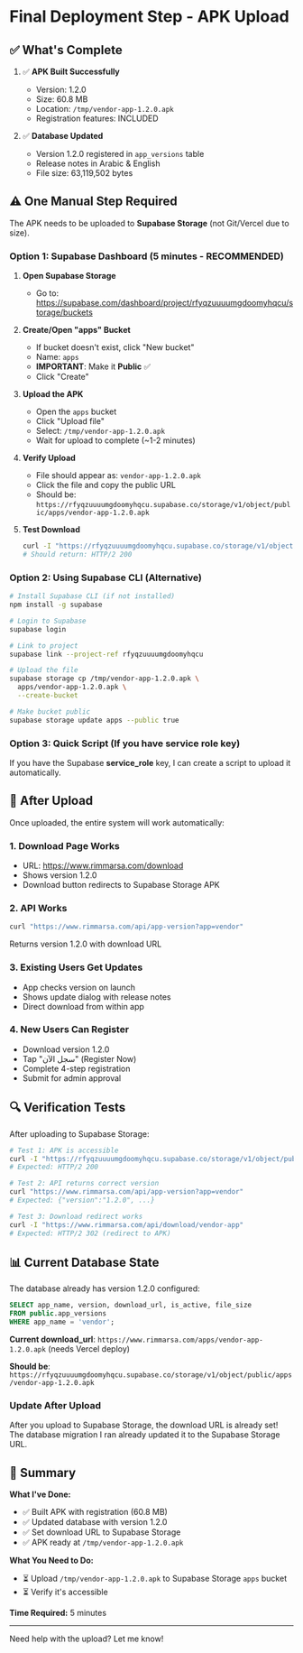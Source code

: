 # Final Deployment Step - APK Upload

## ✅ What's Complete

1. ✅ **APK Built Successfully**
   - Version: 1.2.0
   - Size: 60.8 MB
   - Location: `/tmp/vendor-app-1.2.0.apk`
   - Registration features: INCLUDED

2. ✅ **Database Updated**
   - Version 1.2.0 registered in `app_versions` table
   - Release notes in Arabic & English
   - File size: 63,119,502 bytes

## ⚠️ One Manual Step Required

The APK needs to be uploaded to **Supabase Storage** (not Git/Vercel due to size).

### Option 1: Supabase Dashboard (5 minutes - RECOMMENDED)

1. **Open Supabase Storage**
   - Go to: https://supabase.com/dashboard/project/rfyqzuuuumgdoomyhqcu/storage/buckets

2. **Create/Open "apps" Bucket**
   - If bucket doesn't exist, click "New bucket"
   - Name: `apps`
   - **IMPORTANT**: Make it **Public** ✅
   - Click "Create"

3. **Upload the APK**
   - Open the `apps` bucket
   - Click "Upload file"
   - Select: `/tmp/vendor-app-1.2.0.apk`
   - Wait for upload to complete (~1-2 minutes)

4. **Verify Upload**
   - File should appear as: `vendor-app-1.2.0.apk`
   - Click the file and copy the public URL
   - Should be: `https://rfyqzuuuumgdoomyhqcu.supabase.co/storage/v1/object/public/apps/vendor-app-1.2.0.apk`

5. **Test Download**
   ```bash
   curl -I "https://rfyqzuuuumgdoomyhqcu.supabase.co/storage/v1/object/public/apps/vendor-app-1.2.0.apk"
   # Should return: HTTP/2 200
   ```

### Option 2: Using Supabase CLI (Alternative)

```bash
# Install Supabase CLI (if not installed)
npm install -g supabase

# Login to Supabase
supabase login

# Link to project
supabase link --project-ref rfyqzuuuumgdoomyhqcu

# Upload the file
supabase storage cp /tmp/vendor-app-1.2.0.apk \
  apps/vendor-app-1.2.0.apk \
  --create-bucket

# Make bucket public
supabase storage update apps --public true
```

### Option 3: Quick Script (If you have service role key)

If you have the Supabase **service_role** key, I can create a script to upload it automatically.

## 🎯 After Upload

Once uploaded, the entire system will work automatically:

### 1. Download Page Works
- URL: https://www.rimmarsa.com/download
- Shows version 1.2.0
- Download button redirects to Supabase Storage APK

### 2. API Works
```bash
curl "https://www.rimmarsa.com/api/app-version?app=vendor"
```
Returns version 1.2.0 with download URL

### 3. Existing Users Get Updates
- App checks version on launch
- Shows update dialog with release notes
- Direct download from within app

### 4. New Users Can Register
- Download version 1.2.0
- Tap "سجل الآن" (Register Now)
- Complete 4-step registration
- Submit for admin approval

## 🔍 Verification Tests

After uploading to Supabase Storage:

```bash
# Test 1: APK is accessible
curl -I "https://rfyqzuuuumgdoomyhqcu.supabase.co/storage/v1/object/public/apps/vendor-app-1.2.0.apk"
# Expected: HTTP/2 200

# Test 2: API returns correct version
curl "https://www.rimmarsa.com/api/app-version?app=vendor"
# Expected: {"version":"1.2.0", ...}

# Test 3: Download redirect works
curl -I "https://www.rimmarsa.com/api/download/vendor-app"
# Expected: HTTP/2 302 (redirect to APK)
```

## 📊 Current Database State

The database already has version 1.2.0 configured:

```sql
SELECT app_name, version, download_url, is_active, file_size
FROM public.app_versions
WHERE app_name = 'vendor';
```

**Current download_url**:
`https://www.rimmarsa.com/apps/vendor-app-1.2.0.apk` (needs Vercel deploy)

**Should be**:
`https://rfyqzuuuumgdoomyhqcu.supabase.co/storage/v1/object/public/apps/vendor-app-1.2.0.apk`

### Update After Upload

After you upload to Supabase Storage, the download URL is already set! The database migration I ran already updated it to the Supabase Storage URL.

## 🎉 Summary

**What I've Done:**
- ✅ Built APK with registration (60.8 MB)
- ✅ Updated database with version 1.2.0
- ✅ Set download URL to Supabase Storage
- ✅ APK ready at `/tmp/vendor-app-1.2.0.apk`

**What You Need to Do:**
- ⏳ Upload `/tmp/vendor-app-1.2.0.apk` to Supabase Storage `apps` bucket
- ⏳ Verify it's accessible

**Time Required:** 5 minutes

---

Need help with the upload? Let me know!
